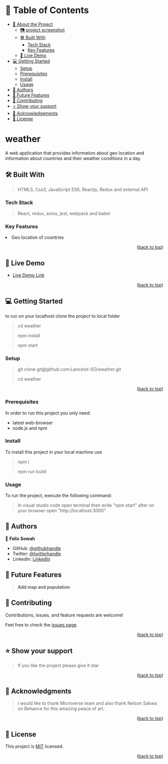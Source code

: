 <a name="readme-top"></a>

# 📗 Table of Contents

- [📖 About the Project](#about-project)
  - [:camera: project screenshot](#screen-shoot)
  - [🛠 Built With](#built-with)
    - [Tech Stack](#tech-stack)
    - [Key Features](#key-features)
  - [🚀 Live Demo](#live-demo)
- [💻 Getting Started](#getting-started)
  - [Setup](#setup)
  - [Prerequisites](#prerequisites)
  - [Install](#install)
  - [Usage](#usage)
- [👥 Authors](#authors)
- [🔭 Future Features](#future-features)
- [🤝 Contributing](#contributing)
- [⭐️ Show your support](#support)
- [🙏 Acknowledgements](#acknowledgements)
- [📝 License](#license)

# weather<a name="about-project"></a>

<p> A web application that provides information about geo location and information about countries and their weather conditions in a day.
</p>

## 🛠 Built With <a name="built-with"> </a>

> HTML5, Css3, JavaScript ES6, Reactjs, Redux and external API

### Tech Stack <a name="tech-stack"></a>

> React, redux, axios, jest, webpack and babel

### Key Features <a name="key-features"></a>

 <li>Geo location of countries</li>
  
<p align="right">(<a href="#readme-top">back to top</a>)</p><!-- LIVE DEMO -->

## 🚀 Live Demo <a name="live-demo"></a>

- [Live Demo Link]()


<p align="right">(<a href="#readme-top">back to top</a>)</p>

## 💻 Getting Started <a name="getting-started"></a>

to run on your localhost clone the project to local folder

> <p>cd weather</p>
> <p>npm install</p>
> <p> npm start<p>

### Setup

> <p> git clone git@github.com:Lancelot-SO/weather.git</p>
> cd weather

<p align="right">(<a href="#readme-top">back to top</a>)</p>

### Prerequisites

In order to run this project you only need:

- latest web-browser
- node.js and npm

### Install

To install this project in your local machine use

> <p> npm i </p>
> npm run build

### Usage

To run the project, execute the following command:

> In visual studio code open terminal then write "npm start" after on your browser open "http://localhost:3000".

## 👥 Authors <a name="authors"></a>

👤 **Felix Sowah**

- GitHub: [@githubhandle](https://github.com/kazaneza)
- Twitter: [@twitterhandle](https://twitter.com/kazaneza)
- LinkedIn: [LinkedIn](hhtps://www.linkedin.com/in/gentil-kazaneza)

## 🔭 Future Features <a name="future-features"></a>

> **Add map and population**

## 🤝 Contributing <a name="contributing"></a>

Contributions, issues, and feature requests are welcome!

Feel free to check the [issues page](https://github.com/kazaneza/weather/issues/1).

<p align="right">(<a href="#readme-top">back to top</a>)</p>

## ⭐️ Show your support <a name="support"></a>

> If you like the project please give it star

<p align="right">(<a href="#readme-top">back to top</a>)</p>

## 🙏 Acknowledgments <a name="acknowledgements"></a>

> I would like to thank Microverse team and also thank Nelson Sakwa on Behance for this amazing peace of art.

<p align="right">(<a href="#readme-top">back to top</a>)</p>

## 📝 License <a name="license"></a>

This project is [MIT](./LICENSE) licensed.

<p align="right">(<a href="#readme-top">back to top</a>)</p>
